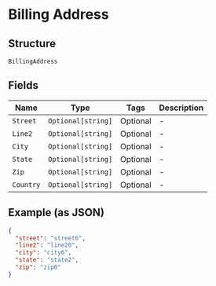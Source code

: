 
# Billing Address

## Structure

`BillingAddress`

## Fields

| Name | Type | Tags | Description |
|  --- | --- | --- | --- |
| `Street` | `Optional[string]` | Optional | - |
| `Line2` | `Optional[string]` | Optional | - |
| `City` | `Optional[string]` | Optional | - |
| `State` | `Optional[string]` | Optional | - |
| `Zip` | `Optional[string]` | Optional | - |
| `Country` | `Optional[string]` | Optional | - |

## Example (as JSON)

```json
{
  "street": "street6",
  "line2": "line20",
  "city": "city6",
  "state": "state2",
  "zip": "zip0"
}
```

